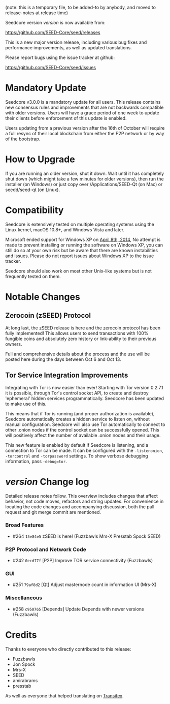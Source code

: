 (note: this is a temporary file, to be added-to by anybody, and moved to release-notes at release time)

Seedcore version *version* is now available from:

  <https://github.com/SEED-Core/seed/releases>

This is a new major version release, including various bug fixes and
performance improvements, as well as updated translations.

Please report bugs using the issue tracker at github:

  <https://github.com/SEED-Core/seed/issues>

Mandatory Update
==============

Seedcore v3.0.0 is a mandatory update for all users. This release contains new consensus rules and improvements that are not backwards compatible with older versions. Users will have a grace period of one week to update their clients before enforcement of this update is enabled.

Users updating from a previous version after the 16th of October will require a full resync of their local blockchain from either the P2P network or by way of the bootstrap.

How to Upgrade
==============

If you are running an older version, shut it down. Wait until it has completely shut down (which might take a few minutes for older versions), then run the installer (on Windows) or just copy over /Applications/SEED-Qt (on Mac) or seedd/seed-qt (on Linux).

Compatibility
==============

Seedcore is extensively tested on multiple operating systems using
the Linux kernel, macOS 10.8+, and Windows Vista and later.

Microsoft ended support for Windows XP on [April 8th, 2014](https://www.microsoft.com/en-us/WindowsForBusiness/end-of-xp-support),
No attempt is made to prevent installing or running the software on Windows XP, you
can still do so at your own risk but be aware that there are known instabilities and issues.
Please do not report issues about Windows XP to the issue tracker.

Seedcore should also work on most other Unix-like systems but is not
frequently tested on them.

Notable Changes
===============

Zerocoin (zSEED) Protocol
---------------------

At long last, the zSEED release is here and the zerocoin protocol has been fully implemented! This allows users to send transactions with 100% fungible coins and absolutely zero history or link-ability to their previous owners.

Full and comprehensive details about the process and the use will be posted here during the days between Oct 6 and Oct 13.

Tor Service Integration Improvements
---------------------

Integrating with Tor is now easier than ever! Starting with Tor version 0.2.7.1 it is possible, through Tor's control socket API, to create and destroy 'ephemeral' hidden services programmatically. Seedcore has been updated to make use of this.

This means that if Tor is running (and proper authorization is available), Seedcore automatically creates a hidden service to listen on, without manual configuration. Seedcore will also use Tor automatically to connect to other .onion nodes if the control socket can be successfully opened. This will positively affect the number of available .onion nodes and their usage.

This new feature is enabled by default if Seedcore is listening, and a connection to Tor can be made. It can be configured with the `-listenonion`, `-torcontrol` and `-torpassword` settings. To show verbose debugging information, pass `-debug=tor`.

*version* Change log
=================

Detailed release notes follow. This overview includes changes that affect
behavior, not code moves, refactors and string updates. For convenience in locating
the code changes and accompanying discussion, both the pull request and
git merge commit are mentioned.

### Broad Features
- #264 `15e84e5` zSEED is here! (Fuzzbawls Mrs-X Presstab Spock SEED)

### P2P Protocol and Network Code
- #242 `0ecd77f` [P2P] Improve TOR service connectivity (Fuzzbawls)

### GUI
- #251 `79af8d2` [Qt] Adjust masternode count in information UI (Mrs-X)

### Miscellaneous
- #258 `c950765` [Depends] Update Depends with newer versions (Fuzzbawls)

Credits
=======

Thanks to everyone who directly contributed to this release:
- Fuzzbawls
- Jon Spock
- Mrs-X
- SEED
- amirabrams
- presstab

As well as everyone that helped translating on [Transifex](https://www.transifex.com/projects/p/216k155-translations/).

